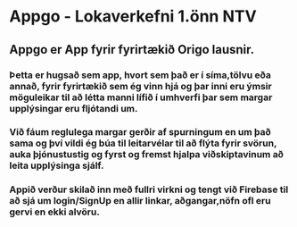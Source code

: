 # Appgo - Lokaverkefni 1.önn NTV

## Appgo er App fyrir fyrirtækið Origo lausnir.

### Þetta er hugsað sem app, hvort sem það er í síma,tölvu eða annað, fyrir fyrirtækið sem ég vinn hjá og þar inni eru ýmsir möguleikar til að létta manni lífið í umhverfi þar sem margar upplýsingar eru fljótandi um.

### Við fáum reglulega margar gerðir af spurningum en um það sama og því vildi ég búa til leitarvélar til að flýta fyrir svörun, auka þjónustustig og fyrst og fremst hjalpa viðskiptavinum að leita upplýsinga sjálf.

### Appið verður skilað inn með fullri virkni og tengt við Firebase til að sjá um login/SignUp en allir linkar, aðgangar,nöfn ofl eru gervi en ekki alvöru.
